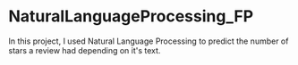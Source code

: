 # NaturalLanguageProcessing_FP
In this project, I used Natural Language Processing to predict the number of stars a review had depending on it's text.
